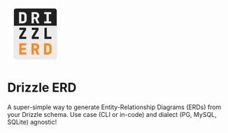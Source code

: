 <img src="./drizzle-erd-logo.png" width=128 />

# Drizzle ERD

A super-simple way to generate Entity-Relationship Diagrams (ERDs) from your Drizzle schema. Use case (CLI or in-code) and dialect (PG, MySQL, SQLite) agnostic!

